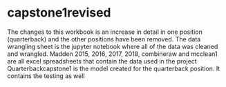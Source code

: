 # capstone1revised
The changes to this workbook is an increase in detail in one position (quarterback) and the other positions have been removed.
The data wrangling sheet is the jupyter notebook where all of the data was cleaned and wrangled.
Madden 2015, 2016, 2017, 2018, combineraw and mcclean1 are all excel spreadsheets that contain the data used in the project
Quarterbackcapstone1 is the model created for the quarterback position.  It contains the testing as well

